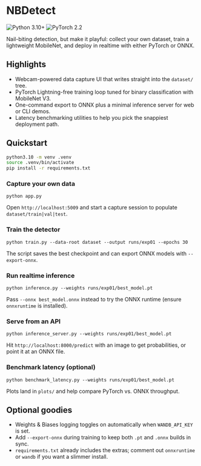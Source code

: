 # NBDetect

![Python 3.10+](https://img.shields.io/badge/Python-3.10%2B-3776AB?logo=python&logoColor=white)
![PyTorch 2.2](https://img.shields.io/badge/PyTorch-2.2-EE4C2C?logo=pytorch&logoColor=white)

Nail-biting detection, but make it playful: collect your own dataset, train a lightweight MobileNet, and deploy in realtime with either PyTorch or ONNX.

## Highlights
- Webcam-powered data capture UI that writes straight into the `dataset/` tree.
- PyTorch Lightning-free training loop tuned for binary classification with MobileNet V3.
- One-command export to ONNX plus a minimal inference server for web or CLI demos.
- Latency benchmarking utilities to help you pick the snappiest deployment path.

## Quickstart

```bash
python3.10 -m venv .venv
source .venv/bin/activate
pip install -r requirements.txt
```

### Capture your own data
```
python app.py
```
Open `http://localhost:5009` and start a capture session to populate `dataset/train|val|test`.

### Train the detector
```
python train.py --data-root dataset --output runs/exp01 --epochs 30
```
The script saves the best checkpoint and can export ONNX models with `--export-onnx`.

### Run realtime inference
```
python inference.py --weights runs/exp01/best_model.pt
```
Pass `--onnx best_model.onnx` instead to try the ONNX runtime (ensure `onnxruntime` is installed).

### Serve from an API
```
python inference_server.py --weights runs/exp01/best_model.pt
```
Hit `http://localhost:8000/predict` with an image to get probabilities, or point it at an ONNX file.

### Benchmark latency (optional)
```
python benchmark_latency.py --weights runs/exp01/best_model.pt
```
Plots land in `plots/` and help compare PyTorch vs. ONNX throughput.

## Optional goodies
- Weights & Biases logging toggles on automatically when `WANDB_API_KEY` is set.
- Add `--export-onnx` during training to keep both `.pt` and `.onnx` builds in sync.
- `requirements.txt` already includes the extras; comment out `onnxruntime` or `wandb` if you want a slimmer install.
